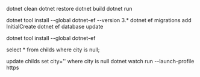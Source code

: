 dotnet clean
dotnet restore
dotnet build
dotnet run

dotnet tool install --global dotnet-ef --version 3.*
dotnet ef migrations add InitialCreate
dotnet ef database update

dotnet tool install --global dotnet-ef

select * from childs where city is null;

update childs set city='' where city is null
dotnet watch run --launch-profile https